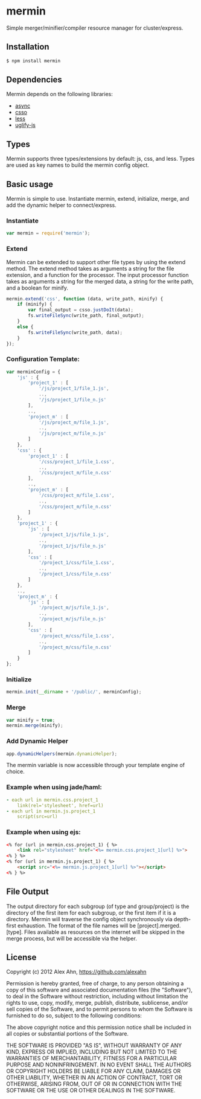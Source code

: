 # mermin
    
Simple merger/minifier/compiler resource manager for cluster/express.

## Installation

```bash
$ npm install mermin
```

## Dependencies

Mermin depends on the following libraries:

- [async](https://github.com/caolan/async/)
- [csso](https://github.com/css/csso/)
- [less](https://github.com/cloudhead/less.js)
- [uglify-js](https://github.com/mishoo/UglifyJS)

## Types

Mermin supports three types/extensions by default: js, css, and less. Types are used as key names to build the mermin config object.

## Basic usage

Mermin is simple to use. Instantiate mermin, extend, initialize, merge, and add the dynamic helper to connect/express.

### Instantiate
```javascript
var mermin = require('mermin');
```

### Extend
Mermin can be extended to support other file types by using the extend method. The extend method takes as arguments a string for the file extension, and a function for the processor. The input processor function takes as arguments a string for the merged data, a string for the write path, and a boolean for minify.

```javascript
mermin.extend('css', function (data, write_path, minify) {
    if (minify) {
        var final_output = csso.justDoIt(data);
        fs.writeFileSync(write_path, final_output);
    }
    else {
        fs.writeFileSync(write_path, data);
    }
});
```

### Configuration Template:

```javascript
var merminConfig = {
    'js' : {
        'project_1' : [
            '/js/project_1/file_1.js',
            ..,
            '/js/project_1/file_n.js'
        ],
        ..,
        'project_m' : [
            '/js/project_m/file_1.js',
            ..,
            '/js/project_m/file_n.js'
        ]
    },
    'css' : {
        'project_1' : [
            '/css/project_1/file_1.css',
            ..,
            '/css/project_m/file_n.css'
        ],
        ..,
        'project_m' : [
            '/css/project_m/file_1.css',
            ..,
            '/css/project_m/file_n.css'
        ]
    },   
    'project_1' : {
        'js' : [
            '/project_1/js/file_1.js',
            ..,
            '/project_1/js/file_n.js'
        ],
        'css' : [
            '/project_1/css/file_1.css',
            ..,
            '/project_1/css/file_n.css'
        ]
    },
    ..,
    'project_m' : {
        'js' : [
            '/project_m/js/file_1.js',
            ..,
            '/project_m/js/file_n.js'
        ],
        'css' : [
            '/project_m/css/file_1.css',
            ..,
            '/project_m/css/file_n.css'
        ]
    }
};
```

### Initialize
```javascript
mermin.init(__dirname + '/public/', merminConfig);
```

### Merge
```javascript
var minify = true;
mermin.merge(minify);
```

### Add Dynamic Helper
```javascript
app.dynamicHelpers(mermin.dynamicHelper);
```

The mermin variable is now accessible through your template engine of choice.

### Example when using jade/haml:

```yaml
- each url in mermin.css.project_1
    link(rel='stylesheet', href=url)
- each url in mermin.js.project_1
    script(src=url)
```

### Example when using ejs:

```html
<% for (url in mermin.css.project_1) { %>
    <link rel="stylesheet" href="<%= mermin.css.project_1[url] %>">
<% } %>
<% for (url in mermin.js.project_1) { %>
    <script src="<%= mermin.js.project_1[url] %>"></script>
<% } %>
```

## File Output
The output directory for each subgroup (of type and group/project) is the directory of the first item for each subgroup, or the first item if it is a directory. Mermin will traverse the config object synchronously via depth-first exhaustion. The format of the file names will be [project].merged.[type]. Files available as resources on the internet will be skipped in the merge process, but will be accessible via the helper.

## License

Copyright (c) 2012 Alex Ahn, https://github.com/alexahn

Permission is hereby granted, free of charge, to any person obtaining
a copy of this software and associated documentation files (the
"Software"), to deal in the Software without restriction, including
without limitation the rights to use, copy, modify, merge, publish,
distribute, sublicense, and/or sell copies of the Software, and to
permit persons to whom the Software is furnished to do so, subject to
the following conditions:

The above copyright notice and this permission notice shall be
included in all copies or substantial portions of the Software.

THE SOFTWARE IS PROVIDED "AS IS", WITHOUT WARRANTY OF ANY KIND,
EXPRESS OR IMPLIED, INCLUDING BUT NOT LIMITED TO THE WARRANTIES OF
MERCHANTABILITY, FITNESS FOR A PARTICULAR PURPOSE AND
NONINFRINGEMENT. IN NO EVENT SHALL THE AUTHORS OR COPYRIGHT HOLDERS BE
LIABLE FOR ANY CLAIM, DAMAGES OR OTHER LIABILITY, WHETHER IN AN ACTION
OF CONTRACT, TORT OR OTHERWISE, ARISING FROM, OUT OF OR IN CONNECTION
WITH THE SOFTWARE OR THE USE OR OTHER DEALINGS IN THE SOFTWARE.